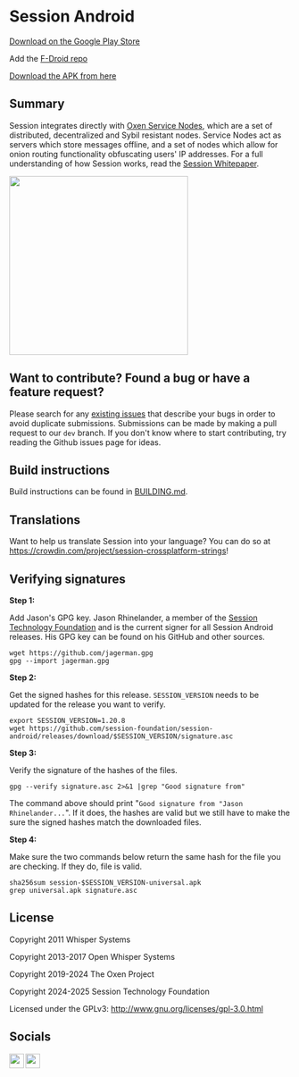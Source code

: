 # Session Android 

[Download on the Google Play Store](https://getsession.org/android)

Add the [F-Droid repo](https://fdroid.getsession.org/)

[Download the APK from here](https://github.com/session-foundation/session-android/releases/latest)

## Summary

Session integrates directly with [Oxen Service Nodes](https://docs.oxen.io/about-the-oxen-blockchain/oxen-service-nodes), which are a set of distributed, decentralized and Sybil resistant nodes. Service Nodes act as servers which store messages offline, and a set of nodes which allow for onion routing functionality obfuscating users' IP addresses. For a full understanding of how Session works, read the [Session Whitepaper](https://getsession.org/whitepaper).

<img src="https://i.imgur.com/wcdAGBh.png" width="320" />

## Want to contribute? Found a bug or have a feature request?

Please search for any [existing issues](https://github.com/session-foundation/session-android/issues) that describe your bugs in order to avoid duplicate submissions. Submissions can be made by making a pull request to our `dev` branch. If you don't know where to start contributing, try reading the Github issues page for ideas.

## Build instructions

Build instructions can be found in [BUILDING.md](BUILDING.md).

## Translations

Want to help us translate Session into your language? You can do so at https://crowdin.com/project/session-crossplatform-strings!

## Verifying signatures

**Step 1:**

Add Jason's GPG key. Jason Rhinelander, a member of the [Session Technology Foundation](https://session.foundation/) and is the current signer for all Session Android releases. His GPG key can be found on his GitHub and other sources.

```
wget https://github.com/jagerman.gpg
gpg --import jagerman.gpg
```

**Step 2:**

Get the signed hashes for this release. `SESSION_VERSION` needs to be updated for the release you want to verify.

```
export SESSION_VERSION=1.20.8
wget https://github.com/session-foundation/session-android/releases/download/$SESSION_VERSION/signature.asc
```

**Step 3:**

Verify the signature of the hashes of the files.

```
gpg --verify signature.asc 2>&1 |grep "Good signature from"
```

The command above should print "`Good signature from "Jason Rhinelander...`". If it does, the hashes are valid but we still have to make the sure the signed hashes match the downloaded files.

**Step 4:**

Make sure the two commands below return the same hash for the file you are checking. If they do, file is valid.

```
sha256sum session-$SESSION_VERSION-universal.apk
grep universal.apk signature.asc
```

## License

Copyright 2011 Whisper Systems

Copyright 2013-2017 Open Whisper Systems

Copyright 2019-2024 The Oxen Project

Copyright 2024-2025 Session Technology Foundation

Licensed under the GPLv3: http://www.gnu.org/licenses/gpl-3.0.html

## Socials
<a href="https://twitter.com/session_app">
  <img align="left" width="26px" src="https://www.vectorlogo.zone/logos/twitter/twitter-official.svg" />
</a>
<a href="mailto:support@getsession.org">
  <img align="left" width="26px" src="https://www.vectorlogo.zone/logos/gmail/gmail-icon.svg" />
</a>
